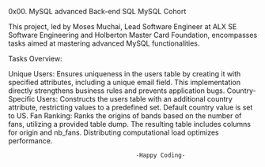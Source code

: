 0x00. MySQL advanced Back-end SQL MySQL Cohort


This project, led by Moses Muchai, Lead Software Engineer at ALX SE Software Engineering and Holberton Master Card Foundation, encompasses tasks aimed at mastering advanced MySQL functionalities.

Tasks Overview:

Unique Users: Ensures uniqueness in the users table by creating it with specified attributes, including a unique email field. This implementation directly strengthens business rules and prevents application bugs.
Country-Specific Users: Constructs the users table with an additional country attribute, restricting values to a predefined set. Default country value is set to US.
Fan Ranking: Ranks the origins of bands based on the number of fans, utilizing a provided table dump. The resulting table includes columns for origin and nb_fans. Distributing computational load optimizes performance.

                                        -Happy Coding-
